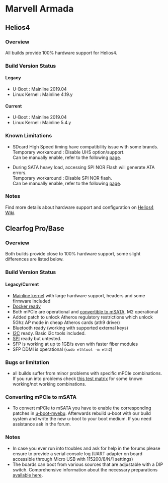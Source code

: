 # Marvell Armada

## Helios4

### Overview

All builds provide 100% hardware support for Helios4.

### Build Version Status

#### Legacy

- U-Boot : Mainline 2019.04
- Linux Kernel : Mainline 4.19.y

#### Current

- U-Boot : Mainline 2019.04
- Linux Kernel : Mainline 5.4.y

### Known Limitations

* SDcard High Speed timing have compatibility issue with some brands.</br>
Temporary workaround : Disable UHS option/support.</br>
Can be manually enable, refer to the following [page](https://wiki.kobol.io/sdcard).

* During SATA heavy load, accessing SPI NOR Flash will generate ATA errors.</br>
Temporary workaround : Disable SPI NOR flash.</br>
Can be manually enable, refer to the following [page](https://wiki.kobol.io/spi).

### Notes

Find more details about hardware support and configuration on [Helios4 Wiki](https://wiki.kobol.io).

## Clearfog Pro/Base

### Overview

Both builds provide close to 100% hardware support, some slight differences are listed below.

### Build Version Status

#### Legacy/Current

- [Mainline kernel](https://www.kernel.org/) with large hardware support, headers and some firmware included
- [Docker ready](User-Guide_Advanced-Features/#how-to-run-docker)
- Both mPCIe are operational and [convertible to mSATA](#converting-mpcie-to-msata), M2 operational
- Added patch to unlock Atheros regulatory restrictions which unlock 5Ghz AP mode in cheap Atheros cards (ath9 driver)
- Bluetooth ready (working with supported external keys)
- [I2C](https://en.wikipedia.org/wiki/I%C2%B2C) ready. Basic i2c tools included.
- [SPI](https://en.wikipedia.org/wiki/Serial_Peripheral_Interface_Bus) ready but untested.
- SFP is working at up to 1GB/s even with faster fiber modules
- SFP DDMI is operational (`sudo ethtool -m eth2`)

### Bugs or limitation

- all builds suffer from minor problems with specific mPCIe combinations. If you run into problems check [this test matrix](https://docs.google.com/spreadsheets/d/1izPD5XUzQC0ZZWb8FMBMkofN73w-m_6bjrtZK-zr_b4) for some known working/not working combinations.

### Converting mPCIe to mSATA

- To convert mPCIe to mSATA you have to enable the corresponding patches in [u-boot-mvebu](https://github.com/armbian/build/tree/master/patch/u-boot/u-boot-mvebu). Afterwards rebuild u-boot with our build system and write the new u-boot to your boot medium. If you need assistance ask in the forum.

### Notes

- In case you ever run into troubles and ask for help in the forums please ensure to provide a serial console log (UART adapter on board accessible through Micro USB with 115200/8/N/1 settings)
- The boards can boot from various sources that are adjustable with a DIP switch. Comprehensive information about the necessary preparations [available here](https://github.com/nightseas/arm_applications/blob/master/doc/getting_started_with_clearfog_base.md).
